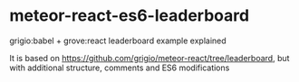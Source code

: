 # meteor-react-es6-leaderboard
grigio:babel + grove:react leaderboard example explained

It is based on https://github.com/grigio/meteor-react/tree/leaderboard, 
but with additional structure, comments and ES6 modifications
